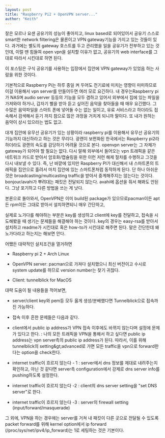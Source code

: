 ```yaml
---
layout: post
title: "Raspberry Pi2 + OpenVPN server..."
author: "Keith"
---
```



잘은 모르나 요샌 공유기의 성능이 좋아지고, linux based로 되어있어서 공유기 스스로 smart한 network filtering은 물론이고 VPN gateway기능을 가지고 있는 것들이 있다. 과거에는 별도의 gateway 호스트를 두고 관리했을 일을 공유기가 전부하고 있는 것인데, 이럴 땐 힘들여 open vpn을 설치할 이유가 없고, 공유기의 web interface를 그대로 따라서 시킨대로 하면 된다.




이 포스팅은 구식 공유기를 사용하는 입장에서 집안에 VPN gateway가 있었음 하는 사람을 위한 것이다.




기본적으로 Raspberry Pi는 하루 종일 켜 두어도 전기료에 미치는 영향이 미미하므로 이걸 이용해서 vpn server를 만들어두면 여러 모로 요긴하다. 내 경우는Raspberry pi가 NAS며 audio server 등등의 기능을 모두 겸하고 있어서 외부에서 집에 있는 파일을 가져와야 하거나, 갑자기 삘을 받아 듣고 싶어진 음악을 찾아들을 때 매우 요긴했다. 그 수많은 음악파일을 스마트 폰에 넣어둘 수는 없는 일이고, 유료 서비스라고 하더라도 접속해서 검색해서 듣기 까지 참으로 많은 과정을 거치게 되니까 말이다. 또 내가 원하는 음악이 상시 있으라는 법도 없고.




대개 집안에 유무선 공유기가 있는 상황이라 raspberry pi를 이용해서 유무선 공유기의 기능까지 대신하라고 하는 것은 무리다. 광랜이 보편화된 한국에서는 Raspberry pi2라 하더라도 광랜의 속도를 감당하기 어려울 것으로 본다. openvpn server는 그 자체가 gateway가 되어야 할 필요는 없다. 다시 말해 외부에서 들어오는 vpn 트래픽을 같은 네트워크 카드로 받아서 암호화/캡슐링을 위한 이런 저런 해제 절차를 수행하고 그것을 다시 내보낼 수 있다. 즉, 난 바깥에 있지만 Raspberry PI가 대신해서 내 스마트폰의 트래픽을 집안으로 흘려서 마치 집안에 있는 스마트폰처럼 동작하게 된다. 단 하나 아쉬운 것은 broadcasting/multicasting traffic을 받아서 중계해주지는 않는다는 것이다. bonjour/avahi가 뿌려대는 패킷은 전달되지 않는다. avahi에 옵션을 줘서 해봐도 안된다. 그냥 포기하고 다른 방법을 쓰는 게 낫다.




본론으로 돌아와서, OpenVPN은 이미 build된 package가 있으므로pacman이든 apt든 rpm이든 그대로 받아서 설치하면되니 매우 간단하고, 

실제로 노가다를 해야하는 부분은 key를 생성하고 client에 key를 전달하고, 접속을 시도해봤을 때 생기는 문제들을 해결해야 하는 것이다. key의 경우는 easy-rsa를 받아서 설치하고 readme가 시킨대로 혹은 how-to가 시킨대로 해주면 된다. 말은 간단한데 왜 노가다라고 하는지는 해보면 안다.




어쨌든 대략적인 설치조건을 열거하면




* Raspberry pi 2 + Arch Linux

* OpenVPN server: pacman으로 가져다 설치했으니 최신 버전이고 수시로 system update를 하므로 version number는 찾기 귀찮다.

* Client: tunnelblick for MacOS




대략 도움이 될 내용들을 적어보면,




* server/client key와 pem등 모두 옳게 생성/분배했다면 Tunnelblick으로 접속까진 가능하다. 

* 접속 이후 흔한 문제들은 다음과 같다.

* client에서 public ip address가 VPN 접속 이후에도 바뀌지 않는다며 설정에 문제가 있다고 한다. : 나의 모든 트래픽을 VPN을 통해서 하고 싶다면 public ip address는 vpn server측의 public ip address가 된다. 따라서, 이를 위해 tunnelblick의 setting&amp;gt;advanced로 가면 모든 traffic을 vpn으로 forward한다는 option을 check한다. 

* internet traffic이 흐르지 않는다 - 1 : server에서 dns 정보를 제대로 내려주는지 확인하고, 아닌 것 같다면 server측 configuration에서 강제로 dns server info를 pushing하도록 설정한다.

* internet traffic이 흐르지 않는다 -2 : client의 dns server setting을 "set DNS server"로 한다.

* internet traffic이 흐르지 않는다 -3 : server의 firewall setting (input/forward/masquerade)




그 외에, VPN을 하는 경우에는 server를 거쳐 내 패킷이 다른 곳으로 전달될 수 있도록 packet forward를 위해 kernel option에서 ip forward (/proc/sys/net/ipv4/ip_forward)는 1로 세팅하는 것은 기본이다. 







